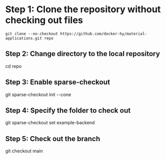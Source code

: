 # Step 1: Clone the repository without checking out files

    git clone --no-checkout https://github.com/docker-hy/material-applications.git repo

## Step 2: Change directory to the local repository

cd repo

## Step 3: Enable sparse-checkout

git sparse-checkout init --cone

## Step 4: Specify the folder to check out

git sparse-checkout set example-backend

## Step 5: Check out the branch

git checkout main
